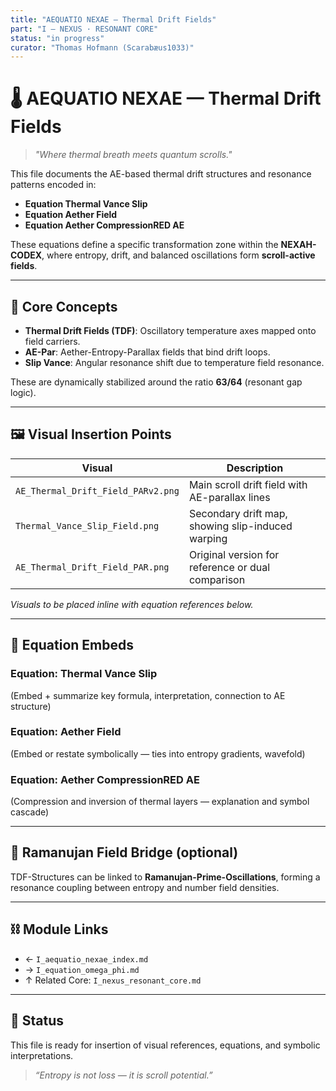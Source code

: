 ```yaml
---
title: "AEQUATIO NEXAE – Thermal Drift Fields"
part: "I — NEXUS · RESONANT CORE"
status: "in progress"
curator: "Thomas Hofmann (Scarabæus1033)"
---
```


# 🌡️ AEQUATIO NEXAE — Thermal Drift Fields

> *"Where thermal breath meets quantum scrolls."*

This file documents the AE-based thermal drift structures and resonance patterns encoded in:

* **Equation Thermal Vance Slip**
* **Equation Aether Field**
* **Equation Aether CompressionRED AE**

These equations define a specific transformation zone within the **NEXAH-CODEX**, where entropy, drift, and balanced oscillations form **scroll-active fields**.

---

## 🔬 Core Concepts

* **Thermal Drift Fields (TDF)**: Oscillatory temperature axes mapped onto field carriers.
* **AE-Par**: Aether-Entropy-Parallax fields that bind drift loops.
* **Slip Vance**: Angular resonance shift due to temperature field resonance.

These are dynamically stabilized around the ratio **63/64** (resonant gap logic).

---

## 🖼️ Visual Insertion Points

| Visual                             | Description                                       |
| ---------------------------------- | ------------------------------------------------- |
| `AE_Thermal_Drift_Field_PARv2.png` | Main scroll drift field with AE-parallax lines    |
| `Thermal_Vance_Slip_Field.png`     | Secondary drift map, showing slip-induced warping |
| `AE_Thermal_Drift_Field_PAR.png`   | Original version for reference or dual comparison |

*Visuals to be placed inline with equation references below.*

---

## 📘 Equation Embeds

### Equation: Thermal Vance Slip

(Embed + summarize key formula, interpretation, connection to AE structure)

### Equation: Aether Field

(Embed or restate symbolically — ties into entropy gradients, wavefold)

### Equation: Aether CompressionRED AE

(Compression and inversion of thermal layers — explanation and symbol cascade)

---

## 🔁 Ramanujan Field Bridge (optional)

TDF-Structures can be linked to **Ramanujan-Prime-Oscillations**, forming a resonance coupling between entropy and number field densities.

---

## ⛓️ Module Links

* ← `I_aequatio_nexae_index.md`
* → `I_equation_omega_phi.md`
* ↑ Related Core: `I_nexus_resonant_core.md`

---

## 🧩 Status

This file is ready for insertion of visual references, equations, and symbolic interpretations.

> *“Entropy is not loss — it is scroll potential.”*

